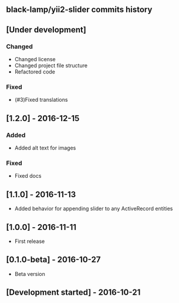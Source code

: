 black-lamp/yii2-slider commits history
------------------------------------------

## [Under development]

### Changed
- Changed license
- Changed project file structure
- Refactored code

### Fixed
- (#3)Fixed translations

## [1.2.0] - 2016-12-15

### Added
- Added alt text for images

### Fixed
- Fixed docs

## [1.1.0] - 2016-11-13

- Added behavior for appending slider to any ActiveRecord entities

## [1.0.0] - 2016-11-11

- First release

## [0.1.0-beta] - 2016-10-27

- Beta version

## [Development started] - 2016-10-21